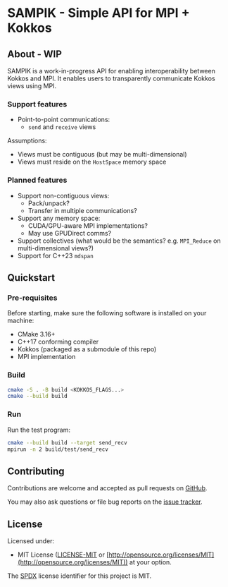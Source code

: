 # SAMPIK - Simple API for MPI + Kokkos


## About - WIP

SAMPIK is a work-in-progress API for enabling interoperability between Kokkos and MPI. It enables users to transparently communicate Kokkos views using MPI.

### Support features

- Point-to-point communications:
  - `send` and `receive` views

Assumptions:
- Views must be contiguous (but may be multi-dimensional)
- Views must reside on the `HostSpace` memory space

### Planned features

- Support non-contiguous views:
  - Pack/unpack?
  - Transfer in multiple communications?
- Support any memory space:
  - CUDA/GPU-aware MPI implementations?
  - May use GPUDirect comms?
- Support collectives (what would be the semantics? e.g. `MPI_Reduce` on multi-dimensional views?)
- Support for C++23 `mdspan`


## Quickstart

### Pre-requisites

Before starting, make sure the following software is installed on your machine:
- CMake 3.16+
- C++17 conforming compiler
- Kokkos (packaged as a submodule of this repo)
- MPI implementation

### Build

```sh
cmake -S . -B build <KOKKOS_FLAGS...>
cmake --build build
```

### Run

Run the test program:
```sh
cmake --build build --target send_recv
mpirun -n 2 build/test/send_recv
```


## Contributing

Contributions are welcome and accepted as pull requests on [GitHub](https://github.com/dssgabriel/sampik).

You may also ask questions or file bug reports on the [issue tracker](https://github.com/dssgabriel/sampik/issues).


## License

Licensed under:
- MIT License ([LICENSE-MIT](https://github.com/dssgabriel/sampik/blob/master/LICENSE-MIT) or [http://opensource.org/licenses/MIT](http://opensource.org/licenses/MIT))
at your option.  

The [SPDX](https://spdx.dev/) license identifier for this project is MIT.
